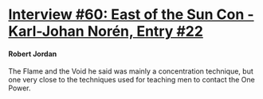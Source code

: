 # [Interview #60: East of the Sun Con - Karl-Johan Norén, Entry #22](https://www.theoryland.com/intvmain.php?i=60#22)

#### Robert Jordan

The Flame and the Void he said was mainly a concentration technique, but one very close to the techniques used for teaching men to contact the One Power.

